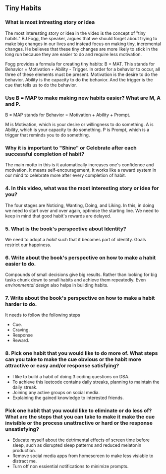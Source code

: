 ## Tiny Habits

### What is most intresting story or idea

The most interesting story or idea in the video is the concept of "tiny habits." BJ Fogg, the speaker, argues that we should forget about trying to make big changes in our lives and instead focus on making tiny, incremental changes. He believes that these tiny changes are more likely to stick in the long run because they are easier to do and require less motivation.

Fogg provides a formula for creating tiny habits: B = MAT. This stands for Behavior = Motivation + Ability - Trigger. In order for a behavior to occur, all three of these elements must be present. Motivation is the desire to do the behavior. Ability is the capacity to do the behavior. And the trigger is the cue that tells us to do the behavior.

### Use B = MAP to make making new habits easier? What are M, A and P.

B = MAP stands for Behavior = Motivation + Ability + Prompt.

M is Motivation, which is your desire or willingness to do something.
A is Ability, which is your capacity to do something.
P is Prompt, which is a trigger that reminds you to do something.

### Why it is important to "Shine" or Celebrate after each successful completion of habit?

The main motto in this is it automatically increases one's confidence and motivation. It means self-encouragement, It works like a reward system in our mind to celebrate more after every completion of habit.

### 4. In this video, what was the most interesting story or idea for you?

The four stages are Noticing, Wanting, Doing, and Liking. In this, in doing we need to start over and over again, optimise the starting line. We need to keep in mind that good habit's rewards are delayed.

### 5. What is the book's perspective about Identity?

We need to adopt a _habit_ such that it becomes part of identity. Goals restrict our happiness.

### 6. Write about the book's perspective on how to make a habit easier to do.

Compounds of small decisions give big results. Rather than looking for big tasks chunk down to small habits and achieve them repeatedly. Even _environmental design_ also helps in building habits.

### 7. Write about the book's perspective on how to make a habit harder to do.

It needs to follow the following steps

- Cue.
- Craving.
- Response
- Reward.

### 8. Pick one habit that you would like to do more of. What steps can you take to make the cue obvious or the habit more attractive or easy and/or response satisfying?

- I like to build a habit of doing 3 coding questions on DSA.
- To achieve this leetcode contains daily streaks, planning to maintain the daily streak.
- Joining any active groups on social media.
- Explaining the gained knowledge to interested friends.

### Pick one habit that you would like to eliminate or do less of? What are the steps that you can take to make it make the cue invisible or the process unattractive or hard or the response unsatisfying?

- Educate myself about the detrimental effects of screen time before sleep, such as disrupted sleep patterns and reduced melatonin production.
- Remove social media apps from homescreen to make less visiable to distract me.
- Turn off non essiential notifications to minimize prompts.
